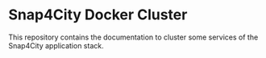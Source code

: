 # Snap4City Docker Cluster

This repository contains the documentation to cluster some services of the Snap4City application stack.
